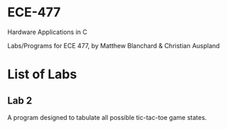 # ECE-477
Hardware Applications in C

Labs/Programs for ECE 477, by Matthew Blanchard & Christian Auspland

# List of Labs

## Lab 2
A program designed to tabulate all possible tic-tac-toe game states.
